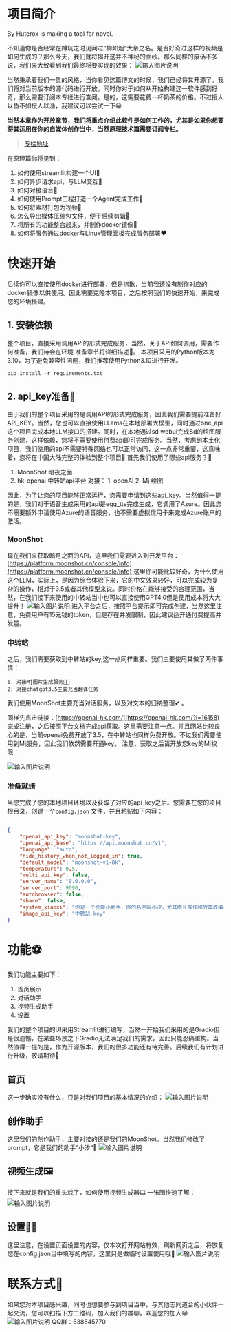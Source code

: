 # 项目简介

By Huterox is making a tool for novel.

不知道你是否经常在蹲坑之时见闻过”柳如烟“大帝之名。是否好奇过这样的视频是如何生成的？那么今天，我们就将揭开这并不神秘的面纱。那么同样的废话不多说，我们来大致看到我们最终将要实现的效果：
![输入图片说明](doc/image/image0.png)

当然秉承着我们一贯的风格，当你看见这篇博文的时候，我们已经将其开源了。我们将对当前版本的源代码进行开放。同时你对于如何从开始构建这一软件感到好奇，那么需要订阅本专栏进行查阅。是的，这需要花费一杯奶茶的价格。不过授人以鱼不如授人以渔，我建议可以尝试一下😀

**当然本章作为开放章节，我们将重点介绍此软件是如何工作的，尤其是如果你想要将其运用在你的自媒体创作当中，当然原理技术篇需要订阅专栏。**
>[专栏地址](https://blog.csdn.net/futerox/category_12649068.html)

在原理篇你将见到：
1. 如何使用streamlit构建一个UI🍕
2. 如何异步请求api，与LLM交互🌯
3. 如何对接语音🍤
4. 如何使用Prompt工程打造一个Agent完成工作🍟
5. 如何将素材打包为视频🥐
6. 怎么导出媒体压缩包文件，便于后续剪辑🍚
7. 将所有的功能整合起来，并制作docker镜像🚎
8. 如何将服务通过docker与Linux管理面板完成服务部署❤

# 快速开始
后续你可以直接使用docker进行部署，但是抱歉，当前我还没有制作对应的docker镜像以供使用。因此需要克隆本项目，之后按照我们的快速开始，来完成您的环境搭建。
## 1. 安装依赖
整个项目，直接采用调用API的形式完成服务，当然，关于API如何调用，需要作何准备，我们待会在环境
准备章节将详细描述👀。
本项目采用的Python版本为3.10，为了避免兼容性问题，我们推荐使用Python3.10进行开发。

```python
pip install -r requirements.txt
```

## 2. api_key准备🚎

由于我们的整个项目采用的是调用API的形式完成服务，因此我们需要提前准备好API_KEY。当然，您也可以直接使用LLama在本地部署大模型，同时通过one_api这个项目完成本地LLM接口的搭建。同时，在本地通过sd webui完成Sd的绘图服务创建，这样依赖，您将不需要使用付费api即可完成服务。当然，考虑到本土化项目，我们使用的api不需要特殊网络也可以正常访问，这一点非常重要，这意味着，您将在中国大陆完整的体验到整个项目🍡
首先我们使用了哪些api服务？🧐
1. MoonShot 暗夜之面
2. hk-openai 中转站api平台
	对接：
		1. openAI 
		2. Mj 绘图

因此，为了让您的项目能够正常运行，您需要申请到这些api_key。当然值得一提的是，我们对于语音生成采用的api是egg_tts完成生成，它调用了Azure。因此您不需要额外申请使用Azure的语音服务，也不需要虚拟信用卡来完成Azure账户的激活。

### MoonShot 
现在我们来获取暗月之面的API，这里我们需要进入到开发平台：[https://platform.moonshot.cn/console/info](https://platform.moonshot.cn/console/info) 这里你可能比较好奇，为什么使用这个LLM，实际上，是因为综合体验下来，它的中文效果较好，可以完成较为复杂的操作，相对于3.5或者其他模型来说。同时价格在能够接受的合理范围，当然，在我们接下来使用的中转站当中也可以直接使用GPT4.0但是使用成本将大大提升！
![输入图片说明](doc/image/image1.png)
进入平台之后，按照平台提示即可完成创建，当然这里注意，免费用户有15元钱的token，但是存在并发限制，因此建议适开通付费提高并发量。

### 中转站
之后，我们需要获取到中转站的key,这一点同样重要。我们主要使用其做了两件事情：

	1. 对接Mj图片生成服务🐱‍🏍
	2. 对接chatgpt3.5主要充当翻译任务
我们使用MoonShot主要充当对话服务，以及对文本的归纳整理✔ 。

同样先点击链接：[https://openai-hk.com/](https://openai-hk.com/?i=16158) 完成注册，之后按照[平台文档](https://www.openai-hk.com/docs/getting-started.html)完成api获取。这里需要注意一点。并且网站比较良心的是，当前openai免费开放了3.5，在中转站也同样免费开放。不过我们需要使用到Mj服务，因此我们依然需要开通key。
注意，获取之后请开放您key的Mj权限：

![输入图片说明](doc/image/image2.png)

### 准备就绪
当您完成了您的本地项目环境以及获取了对应的api_key之后。您需要在您的项目根目录，创建一个`config.json` 文件，并且粘贴如下内容：
```json

{
    "openai_api_key": "moonshot-key",
    "openai_api_base": "https://api.moonshot.cn/v1",
    "language": "auto",
    "hide_history_when_not_logged_in": true,
    "default_model": "moonshot-v1-8k",
    "temperature": 0.5,
    "multi_api_key": false,
    "server_name": "0.0.0.0",
    "server_port": 9090,
    "autobrowser": false,
    "share": false,
    "system_xiaoxi": "你是一个全能小助手，你的名字叫小汐，尤其擅长写作和故事改编。",
    "image_api_key": "中转站-key"
}
```


# 功能⚽
我们功能主要如下：
1. 首页展示
2. 对话助手
3. 视频生成助手
4. 设置

我们的整个项目的UI采用Streamlit进行编写，当然一开始我们采用的是Gradio但是很遗憾，在某些场景之下Gradio无法满足我们的需求，因此只能忍痛重构。当然值得一提的是，作为开源版本，我们的很多功能还有待完善。后续我们有计划进行升级，敬请期待🎈


## 首页
这一步确实没有什么，只是对我们项目的基本情况的介绍：
![输入图片说明](doc/image/image3.png)
## 创作助手
这里我们的创作助手，主要对接的还是我们的MoonShot。当然我们修改了prompt，它是我们的助手”小汐“🎪
![输入图片说明](doc/image/image4.png)

## 视频生成🖼
接下来就是我们的重头戏了，如何使用视频生成器🎞
一张图快速了解：
![输入图片说明](doc/image/image5.png)

## 设置🐱‍👤
这里注意，在设置页面设置的内容，仅本次打开网站有效，刷新网页之后，将恢复您在config.json当中填写的内容，这里只是做临时设置使用哦🧐
![输入图片说明](doc/image/image7.png)


# 联系方式🧵
如果您对本项目感兴趣，同时也想要参与到项目当中，与其他志同道合的小伙伴一起交流，您可以扫描下方二维码，加入我们的群聊，欢迎您的加入😁
![输入图片说明](doc/image/image8.png)
QQ群：538545770